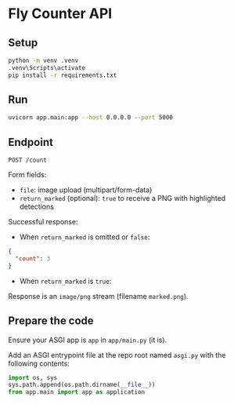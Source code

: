 # Fly Counter API

## Setup

```bash
python -m venv .venv
.venv\Scripts\activate
pip install -r requirements.txt
```

## Run

```bash
uvicorn app.main:app --host 0.0.0.0 --port 5000
```

## Endpoint

`POST /count`

Form fields:
- `file`: image upload (multipart/form-data)
- `return_marked` (optional): `true` to receive a PNG with highlighted detections

Successful response:

- When `return_marked` is omitted or `false`:

```json
{
  "count": 3
}
```

- When `return_marked` is `true`:

Response is an `image/png` stream (filename `marked.png`).

## Prepare the code

Ensure your ASGI app is `app` in `app/main.py` (it is).

Add an ASGI entrypoint file at the repo root named `asgi.py` with the following contents:

```python
import os, sys
sys.path.append(os.path.dirname(__file__))
from app.main import app as application
```
